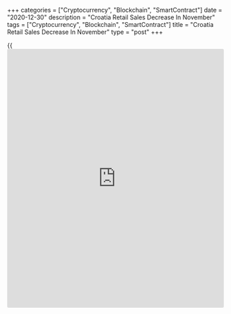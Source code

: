 +++
categories = ["Cryptocurrency", "Blockchain", "SmartContract"]
date = "2020-12-30"
description = "Croatia Retail Sales Decrease In November"
tags = ["Cryptocurrency", "Blockchain", "SmartContract"]
title = "Croatia Retail Sales Decrease In November"
type = "post"
+++

{{<iframe id="large-banner" src="https://www.bounty.group/#slide=26.0" width="100%" height="600" scrolling="no" style="border: 0px solid rgb(216, 221, 230); border-radius: 3px;">}}

Croatia's retail sales declined at a faster pace in November, data from
the Croatian Bureau of Statistics showed on Wednesday.

Retail sales in volume [terms](https://www.fintechee.com/terms/) fell a working day and seasonally adjusted
6.0 percent year-on-year in November, following a 0.7 percent increase
in October.

On a monthly basis, retail sales rose 1.5 percent in November, after a
3.6 percent increase in the preceding month.

In value [terms](https://www.fintechee.com/terms/), retail sales decreased 6.5 percent annually in November
and rose 1.4 percent from a month ago.

For comments and feedback [contact](https://www.playgroundfx.com/contact/): editorial@rtt[news](https://www.letsplayfx.com/blog/forex-news-website/).com

[Economic News][1]

 **What parts of the world are seeing the best (and worst) economic
performances lately? Click[here][2] to check out our [Econ Scorecard][2]
and find out! See up-to-the-moment [ranking](https://www.playgroundfx.com/blog/crypto-exchange-ranking/)s for the best and worst
performers in [GDP][3], [unemployment rate][4], [inflation][5] and much
more.**

   1. www.rtt[news](https://www.letsplayfx.com/blog/forex-news-website/).com/Content/EconomicNews.aspx
   2. www.rtt[news](https://www.letsplayfx.com/blog/forex-news-website/).com/economic-scorecard/world-rank/industrial-production/highest-performance.aspx
   3. www.rtt[news](https://www.letsplayfx.com/blog/forex-news-website/).com/economic-scorecard/world-rank/GDP/highest-performance.aspx
   4. www.rtt[news](https://www.letsplayfx.com/blog/forex-news-website/).com/economic-scorecard/world-rank/unemployment-rate/lowest-performance.aspx
   5. www.rtt[news](https://www.letsplayfx.com/blog/forex-news-website/).com/economic-scorecard/world-rank/CPI/highest-performance.aspx